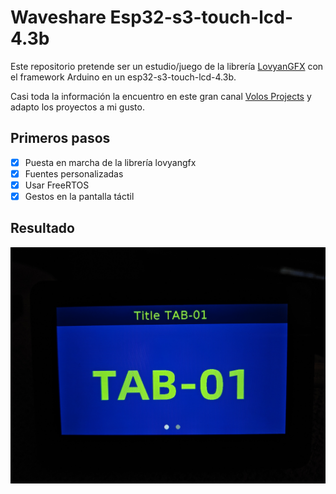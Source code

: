 # Waveshare Esp32-s3-touch-lcd-4.3b

Este repositorio pretende ser un estudio/juego de la librería 
[LovyanGFX](https://github.com/lovyan03/LovyanGFX) con el framework Arduino en un esp32-s3-touch-lcd-4.3b.

Casi toda la información la encuentro en este gran canal [Volos Projects](https://www.youtube.com/c/VolosProjects) y adapto los proyectos a mi gusto.

## Primeros pasos

- [x] Puesta en marcha de la librería lovyangfx
- [x] Fuentes personalizadas
- [x] Usar FreeRTOS 
- [x] Gestos en la pantalla táctil
 
## Resultado

<div style="text-align: center;">

![](docs/img/result.jpg)

</div>